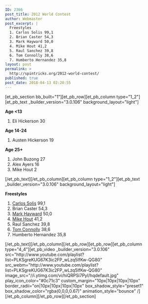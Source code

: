 ```yaml
---
ID: 2366
post_title: 2012 World Contest
author: Webmaster
post_excerpt: |
  Freestyles
  1. Carlos Solis 99,1
  2. Brian Caster 54,3
  3. Mark Hayward 50,0
  4. Mike Hout 41,2
  5. Raul Sanchez 39,8
  6. Tom Connolly 38,6
  7. Humberto Hernandez 35,8
layout: post
permalink: >
  http://spintricks.org/2012-world-contest/
published: true
post_date: 2018-04-13 02:20:55
---
```

[et_pb_section bb_built="1"][et_pb_row][et_pb_column type="1_2"][et_pb_text _builder_version="3.0.106" background_layout="light"]

<strong>Age &lt;13</strong>
<ol>
 	<li>Eli Hickerson 30</li>
</ol>
<strong>Age 14-24</strong>
<ol>
 	<li>Austen Hickerson 19</li>
</ol>
<strong>Age 25+</strong>
<ol>
 	<li>John Buzong 27</li>
 	<li>Alex Ayers 16</li>
 	<li>Mike Hout 2</li>
</ol>
[/et_pb_text][/et_pb_column][et_pb_column type="1_2"][et_pb_text _builder_version="3.0.106" background_layout="light"]

<strong>Freestyles</strong>
<ol>
 	<li><a href="/category/spinners/carlos.s">Carlos Solis</a> 99,1</li>
 	<li>Brian Caster 54,3</li>
 	<li><a href="/category/spinners/mark.h">Mark Hayward</a> 50,0</li>
 	<li><a href="/category/spinners/mike-hout">Mike Hout</a> 41,2</li>
 	<li>Raul Sanchez 39,8</li>
 	<li><a href="/category/spinners/tom.c">Tom Connolly</a> 38,6</li>
 	<li>Humberto Hernandez 35,8</li>
</ol>
[/et_pb_text][/et_pb_column][/et_pb_row][et_pb_row][et_pb_column type="4_4"][et_pb_video _builder_version="3.0.106" src="http://www.youtube.com/playlist?list=PLKSgreKUG67K3ic2FP_wLzq5IfKw-QG80" src_webm="http://www.youtube.com/playlist?list=PLKSgreKUG67K3ic2FP_wLzq5IfKw-QG80" image_src="//i.ytimg.com/vi/hiQRPSi7PyI/hqdefault.jpg" play_icon_color="#0c71c3" custom_margin="10px|10px|10px|10px" border_radii="on|10px|10px|10px|10px" box_shadow_style="preset1" box_shadow_color="rgba(0,0,0,0.67)" animation_style="bounce" /][/et_pb_column][/et_pb_row][/et_pb_section]